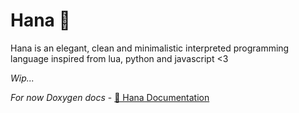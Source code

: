 # Hana 🌸
Hana is an elegant, clean and minimalistic interpreted programming language inspired from lua, python and javascript &lt;3

*Wip...*

*For now Doxygen docs* - [🌸 Hana Documentation](https://syylvette.github.io/Hana/)
